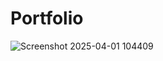 # Portfolio
![Screenshot 2025-04-01 104409](https://github.com/user-attachments/assets/c65485ca-c3ca-4ece-a094-1ee4cd4d67b4)
